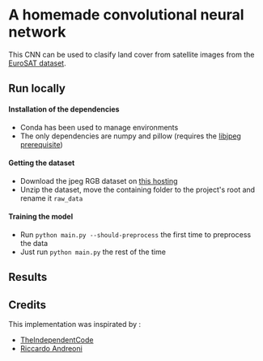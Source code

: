 # A homemade convolutional neural network

This CNN can be used to clasify land cover from satellite images from the [EuroSAT dataset](https://github.com/phelber/EuroSAT).

## Run locally

#### Installation of the dependencies

- Conda has been used to manage environments
- The only dependencies are numpy and pillow (requires the [libjpeg prerequisite](https://pillow.readthedocs.io/en/stable/installation.html#external-libraries))

#### Getting the dataset

- Download the jpeg RGB dataset on [this hosting](https://zenodo.org/records/7711810#.ZAm3k-zMKEA)
- Unzip the dataset, move the containing folder to the project's root and rename it `raw_data`

#### Training the model

- Run `python main.py --should-preprocess` the first time to preprocess the data
- Just run `python main.py` the rest of the time

## Results

## Credits

This implementation was inspirated by :

- [TheIndependentCode](https://github.com/TheIndependentCode/Neural-Network)
- [Riccardo Andreoni](https://github.com/andreoniriccardo)
